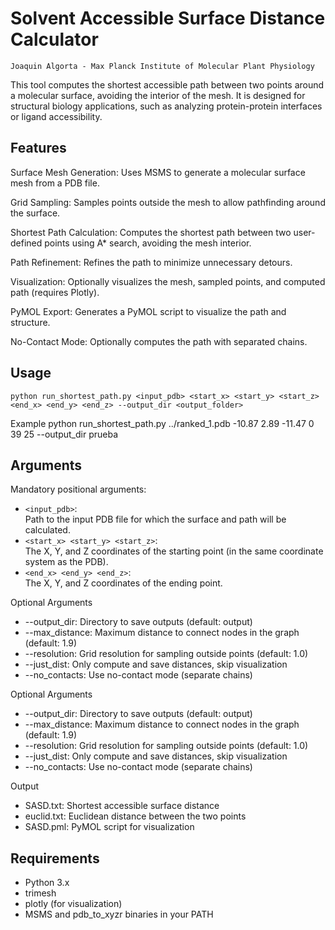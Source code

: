 # Solvent Accessible Surface Distance Calculator

    Joaquin Algorta - Max Planck Institute of Molecular Plant Physiology

This tool computes the shortest accessible path between two points around a molecular surface, avoiding the interior of the mesh. It is designed for structural biology applications, such as analyzing protein-protein interfaces or ligand accessibility.

## Features
Surface Mesh Generation: Uses MSMS to generate a molecular surface mesh from a PDB file.

Grid Sampling: Samples points outside the mesh to allow pathfinding around the surface.

Shortest Path Calculation: Computes the shortest path between two user-defined points using A* search, avoiding the mesh interior.

Path Refinement: Refines the path to minimize unnecessary detours.

Visualization: Optionally visualizes the mesh, sampled points, and computed path (requires Plotly).

PyMOL Export: Generates a PyMOL script to visualize the path and structure.

No-Contact Mode: Optionally computes the path with separated chains.

## Usage 
    python run_shortest_path.py <input_pdb> <start_x> <start_y> <start_z> <end_x> <end_y> <end_z> --output_dir <output_folder>

Example
    python run_shortest_path.py ../ranked_1.pdb -10.87 2.89 -11.47 0 39 25 --output_dir prueba

## Arguments
Mandatory positional arguments:
- `<input_pdb>`:  
  Path to the input PDB file for which the surface and path will be calculated.
- `<start_x> <start_y> <start_z>`:  
  The X, Y, and Z coordinates of the starting point (in the same coordinate system as the PDB).
- `<end_x> <end_y> <end_z>`:  
  The X, Y, and Z coordinates of the ending point.
  
Optional Arguments
* --output_dir: Directory to save outputs (default: output)
* --max_distance: Maximum distance to connect nodes in the graph (default: 1.9)
* --resolution: Grid resolution for sampling outside points (default: 1.0)
* --just_dist: Only compute and save distances, skip visualization
* --no_contacts: Use no-contact mode (separate chains)

Optional Arguments
* --output_dir: Directory to save outputs (default: output)
* --max_distance: Maximum distance to connect nodes in the graph (default: 1.9)
* --resolution: Grid resolution for sampling outside points (default: 1.0)
* --just_dist: Only compute and save distances, skip visualization
* --no_contacts: Use no-contact mode (separate chains)

Output
* SASD.txt: Shortest accessible surface distance
* euclid.txt: Euclidean distance between the two points
* SASD.pml: PyMOL script for visualization


## Requirements
* Python 3.x
* trimesh
* plotly (for visualization)
* MSMS and pdb_to_xyzr binaries in your PATH
